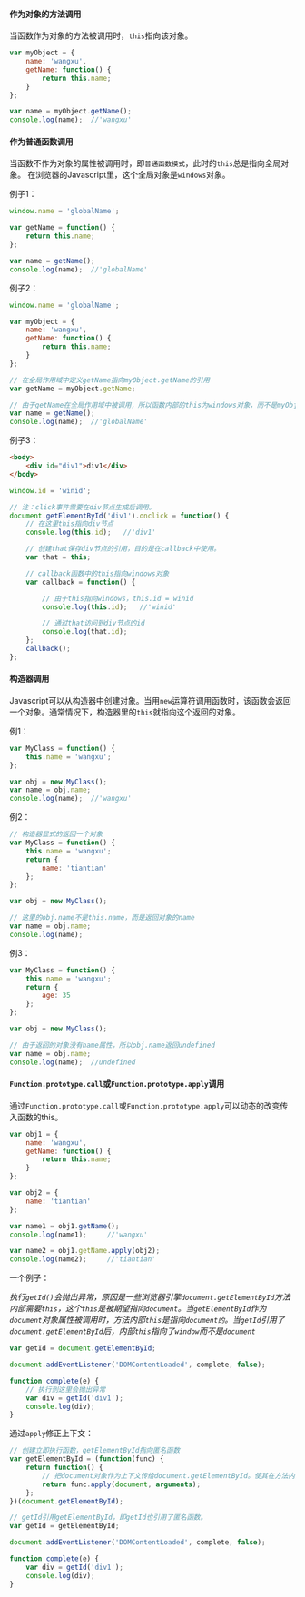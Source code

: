 #### 作为对象的方法调用

当函数作为对象的方法被调用时，`this`指向该对象。

```javascript
var myObject = {
    name: 'wangxu',
    getName: function() {
        return this.name;
    }
};

var name = myObject.getName();
console.log(name);  //'wangxu'
```

#### 作为普通函数调用

当函数不作为对象的属性被调用时，即`普通函数模式`，此时的`this`总是指向全局对象。
在浏览器的Javascript里，这个全局对象是`windows`对象。

例子1：

```javascript
window.name = 'globalName';

var getName = function() {
    return this.name;
};

var name = getName();
console.log(name);  //'globalName'
```
例子2：

```javascript
window.name = 'globalName';

var myObject = {
    name: 'wangxu',
    getName: function() {
        return this.name;
    }
};

// 在全局作用域中定义getName指向myObject.getName的引用
var getName = myObject.getName;

// 由于getName在全局作用域中被调用，所以函数内部的this为windows对象，而不是myObject对象
var name = getName();
console.log(name);  //'globalName'
```

例子3：

```html
<body>
    <div id="div1">div1</div>
</body>
```

```javascript
window.id = 'winid';

// 注：click事件需要在div节点生成后调用。
document.getElementById('div1').onclick = function() {
    // 在这里this指向div节点
    console.log(this.id);   //'div1'

    // 创建that保存div节点的引用，目的是在callback中使用。
    var that = this;

    // callback函数中的this指向windows对象
    var callback = function() {

        // 由于this指向windows，this.id = winid
        console.log(this.id);   //'winid'

        // 通过that访问到div节点的id
        console.log(that.id);
    };
    callback();
};
```

#### 构造器调用

Javascript可以从构造器中创建对象。当用`new`运算符调用函数时，该函数会返回一个对象。通常情况下，构造器里的`this`就指向这个返回的对象。

例1：

```javascript
var MyClass = function() {
    this.name = 'wangxu';
};

var obj = new MyClass();
var name = obj.name;
console.log(name);  //'wangxu'
```

例2：

```javascript
// 构造器显式的返回一个对象
var MyClass = function() {
    this.name = 'wangxu';
    return {
        name: 'tiantian'
    };
};

var obj = new MyClass();

// 这里的obj.name不是this.name，而是返回对象的name
var name = obj.name;
console.log(name);
```

例3：

```javascript
var MyClass = function() {
    this.name = 'wangxu';
    return {
        age: 35
    };
};

var obj = new MyClass();

// 由于返回的对象没有name属性，所以obj.name返回undefined
var name = obj.name;
console.log(name);  //undefined
```

#### `Function.prototype.call`或`Function.prototype.apply`调用

通过`Function.prototype.call`或`Function.prototype.apply`可以动态的改变传入函数的this。

```javascript
var obj1 = {
    name: 'wangxu',
    getName: function() {
        return this.name;
    }
};

var obj2 = {
    name: 'tiantian'
};

var name1 = obj1.getName();
console.log(name1);     //'wangxu'

var name2 = obj1.getName.apply(obj2);
console.log(name2);     //'tiantian'
```

一个例子：

*执行`getId()`会抛出异常，原因是一些浏览器引擎`document.getElementById`方法内部需要`this`，这个`this`是被期望指向`document`。当`getElementById`作为`document`对象属性被调用时，方法内部`this`是指向`document的`。当`getId`引用了`document.getElementById`后，内部`this`指向了`window`而不是`document`*

```javascript
var getId = document.getElementById;

document.addEventListener('DOMContentLoaded', complete, false);

function complete(e) {
    // 执行到这里会抛出异常
    var div = getId('div1');
    console.log(div);
}
```

通过`apply`修正上下文：

```javascript
// 创建立即执行函数，getElementById指向匿名函数
var getElementById = (function(func) {
    return function() {
        // 把document对象作为上下文传给document.getElementById。使其在方法内部this对象始终指向document对象
        return func.apply(document, arguments);
    };
})(document.getElementById);

// getId引用getElementById，即getId也引用了匿名函数。
var getId = getElementById;

document.addEventListener('DOMContentLoaded', complete, false);

function complete(e) {
    var div = getId('div1');
    console.log(div);
}
```

